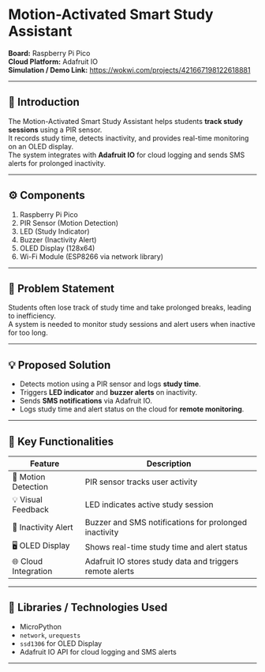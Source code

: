 # Motion-Activated Smart Study Assistant  
**Board:** Raspberry Pi Pico  
**Cloud Platform:** Adafruit IO  
**Simulation / Demo Link:** https://wokwi.com/projects/421667198122618881

---

## 🧠 Introduction
The Motion-Activated Smart Study Assistant helps students **track study sessions** using a PIR sensor.  
It records study time, detects inactivity, and provides real-time monitoring on an OLED display.  
The system integrates with **Adafruit IO** for cloud logging and sends SMS alerts for prolonged inactivity.

---

## ⚙️ Components
1. Raspberry Pi Pico  
2. PIR Sensor (Motion Detection)  
3. LED (Study Indicator)  
4. Buzzer (Inactivity Alert)  
5. OLED Display (128x64)  
6. Wi-Fi Module (ESP8266 via network library)  

---

## 🚩 Problem Statement
Students often lose track of study time and take prolonged breaks, leading to inefficiency.  
A system is needed to monitor study sessions and alert users when inactive for too long.

---

## 💡 Proposed Solution
- Detects motion using a PIR sensor and logs **study time**.  
- Triggers **LED indicator** and **buzzer alerts** on inactivity.  
- Sends **SMS notifications** via Adafruit IO.  
- Logs study time and alert status on the cloud for **remote monitoring**.

---

## 🧩 Key Functionalities
| Feature | Description |
|---------|-------------|
| 👀 Motion Detection | PIR sensor tracks user activity |
| 💡 Visual Feedback | LED indicates active study session |
| 🔔 Inactivity Alert | Buzzer and SMS notifications for prolonged inactivity |
| 🖥️ OLED Display | Shows real-time study time and alert status |
| 🌐 Cloud Integration | Adafruit IO stores study data and triggers remote alerts |

---

## 🧰 Libraries / Technologies Used
- MicroPython  
- `network`, `urequests`  
- `ssd1306` for OLED Display  
- Adafruit IO API for cloud logging and SMS alerts  

---

